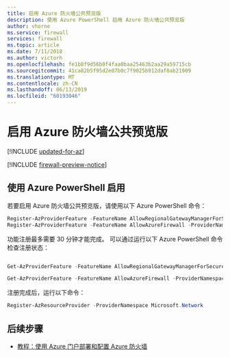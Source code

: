 ```yaml
---
title: 启用 Azure 防火墙公共预览版
description: 使用 Azure PowerShell 启用 Azure 防火墙公共预览版
author: vhorne
ms.service: firewall
services: firewall
ms.topic: article
ms.date: 7/11/2018
ms.author: victorh
ms.openlocfilehash: fe1b8f9d56b0f4faa0baa25463b2aa29a59715cb
ms.sourcegitcommit: 41ca82b5f95d2e07b0c7f9025b912daf0ab21909
ms.translationtype: MT
ms.contentlocale: zh-CN
ms.lasthandoff: 06/13/2019
ms.locfileid: "60193046"
---
```

# <a name="enable-the-azure-firewall-public-preview"></a>启用 Azure 防火墙公共预览版

[!INCLUDE [updated-for-az](../../includes/updated-for-az.md)]

[!INCLUDE [firewall-preview-notice](../../includes/firewall-preview-notice.md)]

## <a name="enable-using-azure-powershell"></a>使用 Azure PowerShell 启用

若要启用 Azure 防火墙公共预览版，请使用以下 Azure PowerShell 命令：

```PowerShell
Register-AzProviderFeature -FeatureName AllowRegionalGatewayManagerForSecureGateway -ProviderNamespace Microsoft.Network
Register-AzProviderFeature -FeatureName AllowAzureFirewall -ProviderNamespace Microsoft.Network
```

功能注册最多需要 30 分钟才能完成。 可以通过运行以下 Azure PowerShell 命令检查注册状态：

```powershell

Get-AzProviderFeature -FeatureName AllowRegionalGatewayManagerForSecureGateway -ProviderNamespace Microsoft.Network

Get-AzProviderFeature -FeatureName AllowAzureFirewall -ProviderNamespace Microsoft.Network
```
注册完成后，运行以下命令：

```powershell
Register-AzResourceProvider -ProviderNamespace Microsoft.Network
```

## <a name="next-steps"></a>后续步骤

- [教程：使用 Azure 门户部署和配置 Azure 防火墙](tutorial-firewall-deploy-portal.md)

